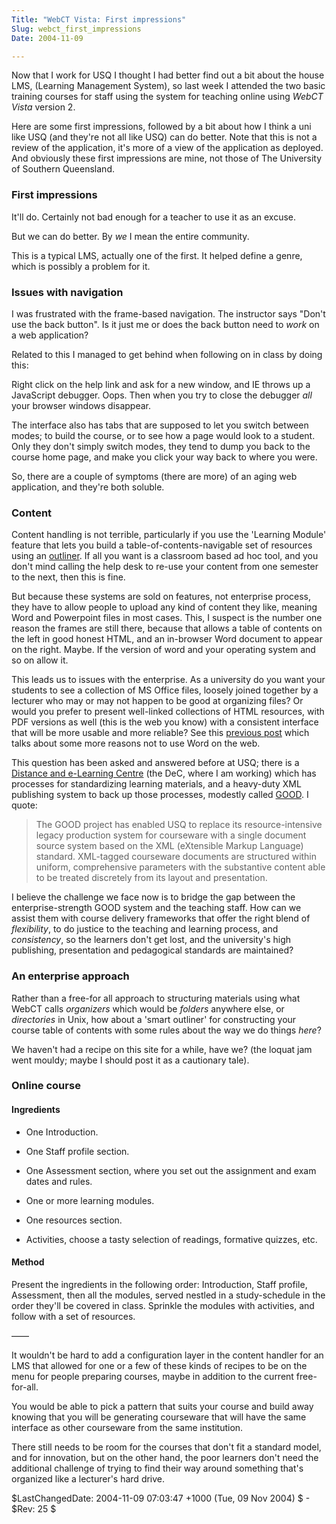 ```yaml
---
Title: "WebCT Vista: First impressions"
Slug: webct_first_impressions
Date: 2004-11-09

---
```

Now that I work for USQ I thought I had better find out a bit about the
house LMS, (Learning Management System), so last week I attended the two
basic training courses for staff using the system for teaching online
using *WebCT Vista* version 2.

Here are some first impressions, followed by a bit about how I think a
uni like USQ (and they're not all like USQ) can do better. Note that
this is not a review of the application, it's more of a view of the
application as deployed. And obviously these first impressions are mine,
not those of The University of Southern Queensland.

### First impressions

It'll do. Certainly not bad enough for a teacher to use it as an excuse.

But we can do better. By *we* I mean the entire community.

This is a typical LMS, actually one of the first. It helped define a
genre, which is possibly a problem for it.

### Issues with navigation

I was frustrated with the frame-based navigation. The instructor says
"Don't use the back button". Is it just me or does the back button need
to *work* on a web application?

Related to this I managed to get behind when following on in class by
doing this:

Right click on the help link and ask for a new window, and IE throws up
a JavaScript debugger. Oops. Then when you try to close the debugger
*all* your browser windows disappear.

The interface also has tabs that are supposed to let you switch between
modes; to build the course, or to see how a page would look to a
student. Only they don't simply switch modes, they tend to dump you back
to the course home page, and make you click your way back to where you
were.

So, there are a couple of symptoms (there are more) of an aging web
application, and they're both soluble.

### Content

Content handling is not terrible, particularly if you use the 'Learning
Module' feature that lets you build a table-of-contents-navigable set of
resources using an [outliner](http://en.wikipedia.org/wiki/Outliner). If
all you want is a classroom based ad hoc tool, and you don't mind
calling the help desk to re-use your content from one semester to the
next, then this is fine.

But because these systems are sold on features, not enterprise process,
they have to allow people to upload any kind of content they like,
meaning Word and Powerpoint files in most cases. This, I suspect is the
number one reason the frames are still there, because that allows a
table of contents on the left in good honest HTML, and an in-browser
Word document to appear on the right. Maybe. If the version of word and
your operating system and so on allow it.

This leads us to issues with the enterprise. As a university do you want
your students to see a collection of MS Office files, loosely joined
together by a lecturer who may or may not happen to be good at
organizing files? Or would you prefer to present well-linked collections
of HTML resources, with PDF versions as well (this is the web you know)
with a consistent interface that will be more usable and more reliable?
See this [previous post](blog/2004/05/11/caddie) which talks about some
more reasons not to use Word on the web.

This question has been asked and answered before at USQ; there is a
[Distance and e-Learning
Centre](http://www.usq.edu.au/dec/research/overview.htm) (the DeC, where
I am working) which has processes for standardizing learning materials,
and a heavy-duty XML publishing system to back up those processes,
modestly called [GOOD](http://www.usq.edu.au/dec/staff/good.htm). I
quote:

> The GOOD project has enabled USQ to replace its resource-intensive
> legacy production system for courseware with a single document source
> system based on the XML (eXtensible Markup Language) standard.
> XML-tagged courseware documents are structured within uniform,
> comprehensive parameters with the substantive content able to be
> treated discretely from its layout and presentation.

I believe the challenge we face now is to bridge the gap between the
enterprise-strength GOOD system and the teaching staff. How can we
assist them with course delivery frameworks that offer the right blend
of *flexibility*, to do justice to the teaching and learning process,
and *consistency*, so the learners don't get lost, and the university's
high publishing, presentation and pedagogical standards are maintained?

### An enterprise approach

Rather than a free-for all approach to structuring materials using what
WebCT calls *organizers* which would be *folders* anywhere else, or
*directories* in Unix, how about a 'smart outliner' for constructing
your course table of contents with some rules about the way we do things
*here*?

We haven't had a recipe on this site for a while, have we? (the loquat
jam went mouldy; maybe I should post it as a cautionary tale).

### Online course

#### Ingredients

-   One Introduction.

<!-- -->

-   One Staff profile section.

<!-- -->

-   One Assessment section, where you set out the assignment and exam
    dates and rules.

<!-- -->

-   One or more learning modules.

<!-- -->

-   One resources section.

<!-- -->

-   Activities, choose a tasty selection of readings, formative quizzes,
    etc.

#### Method

Present the ingredients in the following order: Introduction, Staff
profile, Assessment, then all the modules, served nestled in a
study-schedule in the order they'll be covered in class. Sprinkle the
modules with activities, and follow with a set of resources.

——

It wouldn't be hard to add a configuration layer in the content handler
for an LMS that allowed for one or a few of these kinds of recipes to be
on the menu for people preparing courses, maybe in addition to the
current free-for-all.

You would be able to pick a pattern that suits your course and build
away knowing that you will be generating courseware that will have the
same interface as other courseware from the same institution.

There still needs to be room for the courses that don't fit a standard
model, and for innovation, but on the other hand, the poor learners
don't need the additional challenge of trying to find their way around
something that's organized like a lecturer's hard drive.

\$LastChangedDate: 2004-11-09 07:03:47 +1000 (Tue, 09 Nov 2004) \$ -
\$Rev: 25 \$
